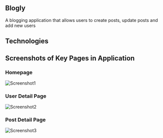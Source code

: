 ## Blogly
A blogging application that allows users to create posts, update posts and add new users

## Technologies

## Screenshots of Key Pages in Application
### Homepage

![Screenshot1](https://i.imgur.com/4UjswSL.png)

### User Detail Page

![Screenshot2](https://i.imgur.com/jKCHXNc.png)

### Post Detail Page

![Screenshot3](https://i.imgur.com/zgI9y7I.png)



